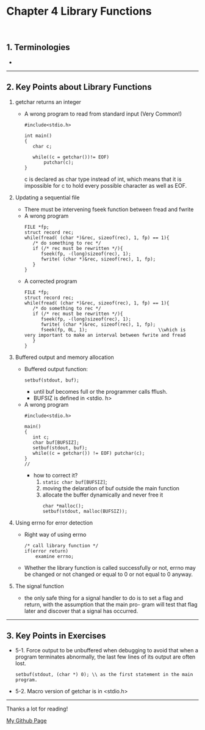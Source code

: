 # Chapter 4 Library Functions

</br>

## 1. Terminologies
   - 

---

## 2. Key Points about Library Functions

1. getchar returns an integer
   - A wrong program to read from standard input (Very Common!)
     ```
     #include<stdio.h>

     int main()
     {
        char c;

        while((c = getchar())!= EOF)
            putchar(c);
     }
     ```
     c is declared as char type instead of int, which means that it is impossible for c to hold every possible character as well as EOF.

2. Updating a sequential file
   - There must be intervening fseek function between fread and fwrite
   - A wrong program
     ```
     FILE *fp;
     struct record rec;
     while(fread( (char *)&rec, sizeof(rec), 1, fp) == 1){
        /* do something to rec */
        if (/* rec must be rewritten */){
           fseek(fp, -(long)sizeof(rec), 1);
           fwrite( (char *)&rec, sizeof(rec), 1, fp);
        }
     }
     ```
   - A corrected program
     ```
     FILE *fp;
     struct record rec;
     while(fread( (char *)&rec, sizeof(rec), 1, fp) == 1){
        /* do something to rec */
        if (/* rec must be rewritten */){
           fseek(fp, -(long)sizeof(rec), 1);
           fwrite( (char *)&rec, sizeof(rec), 1, fp);
           fseek(fp, 0L, 1);                          \\which is very important to make an interval between fwrite and fread
        }
     }
     ```

3. Buffered output and memory allocation
   - Buffered output function:
     ``` 
     setbuf(stdout, buf);
     ```
     - until buf becomes full or the programmer calls fflush. 
     - BUFSIZ is defined in <stdio. h>
   - A wrong program
     ```
     #include<stdio.h>

     main()
     {
        int c;
        char buf[BUFSIZ];
        setbuf(stdout, buf);
        while((c = getchar()) != EOF) putchar(c);
     }
     //
     ```
     - how to correct it?
       1. ```static char buf[BUFSIZ]```;
       2. moving the delaration of buf outside the main function
       3. allocate the buffer dynamically and never free it
          ```
          char *malloc();
          setbuf(stdout, malloc(BUFSIZ));
          ```
   
4. Using errno for error detection
   - Right way of using errno
     ```
     /* call library function */
     if(error return)
         examine errno;
     ```
   - Whether the library function is called successfully or not, errno may be changed or not changed or equal to 0 or not equal to 0 anyway.

 5. The signal function
    - the only safe thing for a signal handler to do is to set a flag and return, with the assumption that the main pro- gram will test that flag later and discover that a signal has occurred.
   
---

## 3. Key Points in Exercises

   - 5-1. Force output to be unbuffered when debugging to avoid that when a program terminates abnormally, the last few lines of its output are often lost.
     ```
     setbuf(stdout, (char *) 0); \\ as the first statement in the main program.
     ```
   
   - 5-2. Macro version of getchar is in <stdio.h>
   
---

Thanks a lot for reading!

[My Github Page](https://github.com/beckoning-phoenix)
